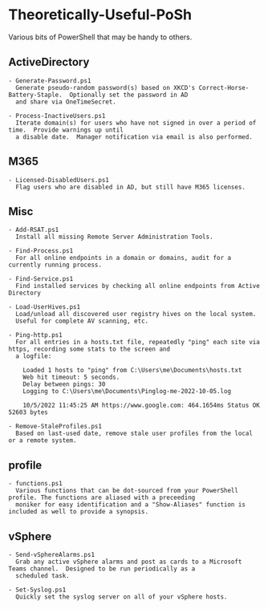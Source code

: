 # Theoretically-Useful-PoSh
Various bits of PowerShell that may be handy to others.

## ActiveDirectory
    - Generate-Password.ps1
      Generate pseudo-random password(s) based on XKCD's Correct-Horse-Battery-Staple.  Optionally set the password in AD
      and share via OneTimeSecret.

    - Process-InactiveUsers.ps1
      Iterate domain(s) for users who have not signed in over a period of time.  Provide warnings up until
      a disable date.  Manager notification via email is also performed.

## M365
    - Licensed-DisabledUsers.ps1
      Flag users who are disabled in AD, but still have M365 licenses.

## Misc
    - Add-RSAT.ps1
      Install all missing Remote Server Administration Tools.

    - Find-Process.ps1
      For all online endpoints in a domain or domains, audit for a currently running process. 

    - Find-Service.ps1
      Find installed services by checking all online endpoints from Active Directory

    - Load-UserHives.ps1
      Load/unload all discovered user registry hives on the local system.
      Useful for complete AV scanning, etc.
      
    - Ping-http.ps1
      For all entries in a hosts.txt file, repeatedly "ping" each site via https, recording some stats to the screen and 
      a logfile:

        Loaded 1 hosts to "ping" from C:\Users\me\Documents\hosts.txt
        Web hit timeout: 5 seconds.
        Delay between pings: 30
        Logging to C:\Users\me\Documents\Pinglog-me-2022-10-05.log

        10/5/2022 11:45:25 AM https://www.google.com: 464.1654ms Status OK 52603 bytes

    - Remove-StaleProfiles.ps1
      Based on last-used date, remove stale user profiles from the local or a remote system.


## profile
    - functions.ps1
      Various functions that can be dot-sourced from your PowerShell profile. The functions are aliased with a preceeding 
      moniker for easy identification and a "Show-Aliases" function is included as well to provide a synopsis.

## vSphere
    - Send-vSphereAlarms.ps1
      Grab any active vSphere alarms and post as cards to a Microsoft Teams channel.  Designed to be run periodically as a
      scheduled task.

    - Set-Syslog.ps1
      Quickly set the syslog server on all of your vSphere hosts.


